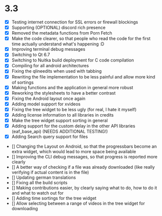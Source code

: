 # 3.3
- [x] Testing internet connection for SSL errors or firewall blockings
- [x] Supporting (OPTIONAL) discord rich presence
- [x] Removed the metadata functions from Porn Fetch
- [x] Make the code clearer, so that people who read the code for the first time actually understand what's happening :D
- [x] Improving terminal debug messages
- [x] Switching to Qt 6.7
- [x] Switching to Nuitka build deployment for C code compilation
- [x] Compiling for all android architectures
- [x] Fixing the qlineedits when used with tabbing
- [x] Rewriting the file implementation to be less painful and allow more kind of sortings
- [x] Making functions and the application in general more robust
- [x] Reworking the stylesheets to have a better contrast
- [x] Fixing the Android layout once again
- [x] Adding model support for xvideos
- [x] Fixing the tree widget to be less ugly (for real, I hate it myself)
- [x] Adding license information to all libraries in credits
- [x] Make the tree widget support sorting in general
- [x] Adding support for the custom delay in the other API libraries (eaf_base_api) (NEEDS ADDITIONAL TESTING!)
- [x] Adding Search query support for files
- [] Changing the Layout on Android, so that the progressbars become an extra widget, which would lead to more
  space being available
- [] Improving the CLI debug messages, so that progress is reported more clearly
- [] A better way of checking if a file was already downloaded (like really verifying if actual content is in the file)
- [] Updating german translations
- [] Fixing all the build scripts
- [] Making contributions easier, by clearly saying what to do, how to do it and what to watch out for
- [] Adding time sortings for the tree widget
- [] Allow selecting between a range of videos in the tree widget for downloading